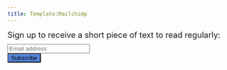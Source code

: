 ```yaml
---
title: Template:Mailchimp
---
```


<!-- Begin Mailchimp Signup Form -->
<html>
<link href="//cdn-images.mailchimp.com/embedcode/horizontal-slim-10_7.css" rel="stylesheet" type="text/css">
<div id="mc_embed_signup">
  <form action="https://xyz.us19.list-manage.com/subscribe/post?u=bf389f20ff9d24161706b5794&amp;id=67a7da1338" method="post" id="mc-embedded-subscribe-form" name="mc-embedded-subscribe-form" class="validate" target="_blank" novalidate>
    <div id="mc_embed_signup_scroll">
      <div style="font-size:18px;margin-bottom:10px;">Sign up to receive a short piece of text to read regularly:</div>
      <input type="email" value="" name="EMAIL" class="email" id="mce-EMAIL" placeholder="Email address" required>
      <!-- real people should not fill this in and expect good things - do not remove this or risk form bot signups-->
      <div style="position: absolute; left: -5000px;" aria-hidden="true"><input type="text" name="b_bf389f20ff9d24161706b5794_67a7da1338" tabindex="-1" value=""></div>
      <div class="clear"><input type="submit" value="Subscribe" name="subscribe" id="mc-embedded-subscribe" class="button" style="background-color: #5585dc;"></div>
    </div>
  </form>
</div>
</html>

